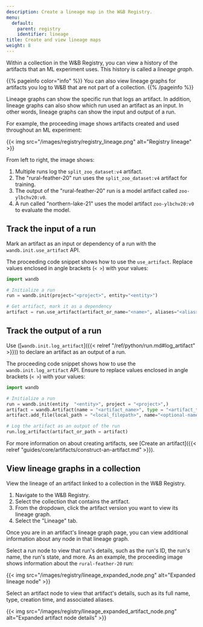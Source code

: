 ```yaml
---
description: Create a lineage map in the W&B Registry.
menu:
  default:
    parent: registry
    identifier: lineage
title: Create and view lineage maps
weight: 8
---
```


Within a collection in the W&B Registry, you can view a history of the artifacts that an ML experiment uses. This history is called a _lineage graph_.

{{% pageinfo color="info" %}}
You can also view lineage graphs for artifacts you log to W&B that are not part of a collection.
{{% /pageinfo %}}

Lineage graphs can show the specific run that logs an artifact. In addition, lineage graphs can also show which run used an artifact as an input. In other words, lineage graphs can show the input and output of a run. 


For example, the proceeding image shows artifacts created and used throughout an ML experiment:

{{< img src="/images/registry/registry_lineage.png" alt="Registry lineage" >}}

From left to right, the image shows:
1. Multiple runs log the `split_zoo_dataset:v4` artifact.
2. The "rural-feather-20" run uses the `split_zoo_dataset:v4` artifact for training.
3. The output of the "rural-feather-20" run is a model artifact called `zoo-ylbchv20:v0`.
4. A run called "northern-lake-21" uses the model artifact `zoo-ylbchv20:v0` to evaluate the model.


## Track the input of a run

Mark an artifact as an input or dependency of a run with the `wandb.init.use_artifact` API.

The proceeding code snippet shows how to use the `use_artifact`. Replace values enclosed in angle brackets (`< >`) with your values:

```python
import wandb

# Initialize a run
run = wandb.init(project="<project>", entity="<entity>")

# Get artifact, mark it as a dependency
artifact = run.use_artifact(artifact_or_name="<name>", aliases="<alias>")
```


## Track the output of a run

Use ([`wandb.init.log_artifact`]({{< relref "/ref/python/run.md#log_artifact" >}})) to declare an artifact as an output of a run.

The proceeding code snippet shows how to use the `wandb.init.log_artifact` API. Ensure to replace values enclosed in angle brackets (`< >`) with your values:

```python
import wandb

# Initialize a run
run = wandb.init(entity  "<entity>", project = "<project>",)
artifact = wandb.Artifact(name = "<artifact_name>", type = "<artifact_type>")
artifact.add_file(local_path = "<local_filepath>", name="<optional-name>")

# Log the artifact as an output of the run
run.log_artifact(artifact_or_path = artifact)
```

For more information on about creating artifacts, see [Create an artifact]({{< relref "guides/core/artifacts/construct-an-artifact.md" >}}).


## View lineage graphs in a collection

View the lineage of an artifact linked to a collection in the W&B Registry.

1. Navigate to the W&B Registry.
2. Select the collection that contains the artifact.
3. From the dropdown, click the artifact version you want to view its lineage graph.
4. Select the "Lineage" tab.


Once you are in an artifact's lineage graph page, you can view additional information about any node in that lineage graph. 
 
Select a run node to view that run's details, such as the run's ID, the run's name, the run's state, and more. As an example, the proceeding image shows information about the `rural-feather-20` run:

{{< img src="/images/registry/lineage_expanded_node.png" alt="Expanded lineage node" >}}

Select an artifact node to view that artifact's details, such as its full name, type, creation time, and associated aliases.

{{< img src="/images/registry/lineage_expanded_artifact_node.png" alt="Expanded artifact node details" >}}